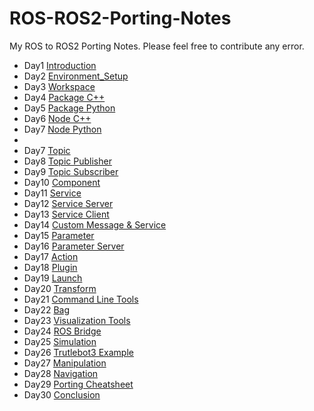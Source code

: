 # ROS-ROS2-Porting-Notes
My ROS to ROS2 Porting Notes. Please feel free to contribute any error.

* Day1 [Introduction](Day1_Introduction.md)
* Day2 [Environment_Setup](Day2_Environment_Setup.md)
* Day3 [Workspace](Day3_Workspace.md)
* Day4 [Package C++](Day4_Package_CPP.md)
* Day5 [Package Python](Day5_Package_Python.md)
* Day6 [Node C++](Day6_Node_CPP.md)
* Day7 [Node Python](Day7_Node_Python.md)
* 
* Day7 [Topic](Day7_Topic.md)
* Day8 [Topic Publisher](Day8_Topic_Publisher.md)
* Day9 [Topic Subscriber](Day9_Topic_Subscriber.md)
* Day10 [Component](Day10_Component.md)
* Day11 [Service](Day11_Service.md)
* Day12 [Service Server](Day12_Service_Server.md)
* Day13 [Service Client](Day13_Service_Client.md)
* Day14 [Custom Message & Service](Day14_Custom_msg_srv.md)
* Day15 [Parameter](Day15_Parameter.md)
* Day16 [Parameter Server](Day16_Parameter_Server.md)
* Day17 [Action](Day17_Action.md)
* Day18 [Plugin](Day18_Plugin.md)
* Day19 [Launch](Day19_Launch.md)
* Day20 [Transform](Day20_Transform.md)
* Day21 [Command Line Tools](Day21_Command_Line_Tools.md)
* Day22 [Bag](Day22_Bag.md)
* Day23 [Visualization Tools](Day23_Visualization_Tools.md)
* Day24 [ROS Bridge](Day24_ROS_Bridge.md)
* Day25 [Simulation](Day25_Simulation.md)
* Day26 [Trutlebot3 Example](Day26_Turtlebot3.md)
* Day27 [Manipulation](Day27_Manipulation.md)
* Day28 [Navigation](Day28_Navigation.md)
* Day29 [Porting Cheatsheet](Day29_Cheatsheet.md)
* Day30 [Conclusion](Day30_Conclusion.md)